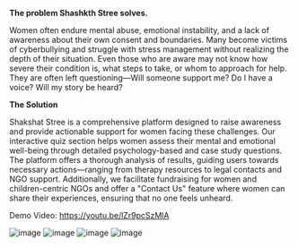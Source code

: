 **The problem Shashkth Stree solves.**

Women often endure mental abuse, emotional instability, and a lack of awareness about their own consent and boundaries. 
Many become victims of cyberbullying and struggle with stress management without realizing the depth of their situation.
Even those who are aware may not know how severe their condition is, what steps to take, or whom to approach for help. 
They are often left questioning—Will someone support me? Do I have a voice? Will my story be heard?

**The Solution**

Shakshat Stree is a comprehensive platform designed to raise awareness and provide actionable support for women facing these challenges. Our interactive quiz section helps women assess their mental and 
emotional well-being through detailed psychology-based and case study questions. The platform offers a thorough analysis of results, guiding users towards necessary actions—ranging from therapy resources to
legal contacts and NGO support. 
Additionally, we facilitate fundraising for women and children-centric NGOs and offer a "Contact Us" feature where women can share their experiences, ensuring that no one feels unheard.

Demo Video:
https://youtu.be/lZr9pcSzMlA


![image](https://github.com/user-attachments/assets/c6627e55-33dd-462f-b0fc-08258cf9f712)
![image](https://github.com/user-attachments/assets/2c7ef224-1fa3-4868-9e9a-bfee9beb1ed7)
![image](https://github.com/user-attachments/assets/740d3649-7d05-4ff7-81af-9841af37c043)
![image](https://github.com/user-attachments/assets/907f8629-1114-4917-add4-1a2513782bb2)




